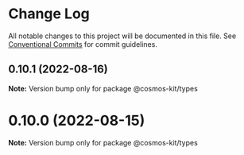 # Change Log

All notable changes to this project will be documented in this file.
See [Conventional Commits](https://conventionalcommits.org) for commit guidelines.

## 0.10.1 (2022-08-16)

**Note:** Version bump only for package @cosmos-kit/types





# 0.10.0 (2022-08-15)

**Note:** Version bump only for package @cosmos-kit/types
